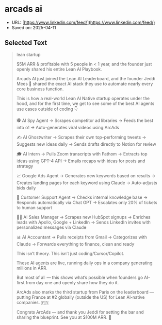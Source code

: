 # arcads ai

- URL: [https://www.linkedin.com/feed/](https://www.linkedin.com/feed/)
- Saved on: 2025-04-11

## Selected Text

> lean startup 
> 
> $5M ARR & profitable with 5 people in < 1 year, and the founder just openly shared his entire Lean AI Playbook.
> 
> Arcads AI just joined the Lean AI Leaderboard, and the founder Jeddi Mees 🏴 shared the exact AI stack they use to automate nearly every core business function. 
> 
> This is how a real-world Lean AI Native startup operates under the hood, and for the first time, we get to see some of the best AI agents use cases outside of coding 👇
> 
> 🕵️ AI Spy Agent
>  → Scrapes competitor ad libraries
>  → Feeds the best into o1
>  → Auto-generates viral videos using ArcAds
> 
> ✍️ AI Ghostwriter
>  → Scrapes their own top-performing tweets
>  → Suggests new ideas daily
>  → Sends drafts directly to Notion for review
> 
> 🎓 AI Intern
>  → Pulls Zoom transcripts with Fathom
>  → Extracts top ideas using GPT-4 API
>  → Emails recaps with ideas for posts and strategy
> 
> 📈 Google Ads Agent
>  → Generates new keywords based on results
>  → Creates landing pages for each keyword using Claude
>  → Auto-adjusts bids daily
> 
> 💬 Customer Support Agent
>  → Checks internal knowledge base
>  → Responds automatically via Chat GPT
>  → Escalates only 20% of tickets to human support 
> 
> 🧑‍💼 AI Sales Manager
>  → Scrapes new HubSpot signups
>  → Enriches leads with Apollo, Google + LinkedIn
>  → Sends LinkedIn invites with personalized messages via Claude
> 
> 📊 AI Accountant
>  → Pulls receipts from Gmail
>  → Categorizes with Claude
>  → Forwards everything to finance, clean and ready
> 
> This isn’t theory. This isn’t just coding/Cursor/Copilot.
> 
> These AI agents are live, running daily ops in a company generating millions in ARR.
> 
> But most of all — this shows what’s possible when founders go AI-first from day one and openly share how they do it.
> 
> ArcAds also marks the third startup from Paris on the leaderboard — putting France at #2 globally (outside the US) for Lean AI-native companies. 🇫🇷
> 
> Congrats ArcAds — and thank you Jeddi for setting the bar and sharing the blueprint. See you at $100M ARR. 🚀
> 
> 
